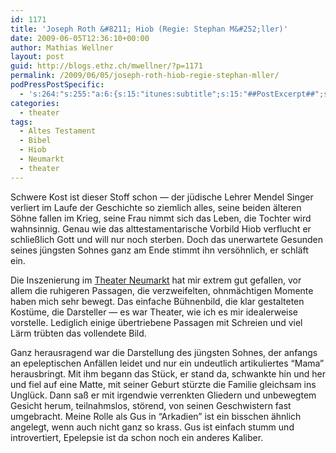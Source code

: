 ```yaml
---
id: 1171
title: 'Joseph Roth &#8211; Hiob (Regie: Stephan M&#252;ller)'
date: 2009-06-05T12:36:10+00:00
author: Mathias Wellner
layout: post
guid: http://blogs.ethz.ch/mwellner/?p=1171
permalink: /2009/06/05/joseph-roth-hiob-regie-stephan-mller/
podPressPostSpecific:
  - 's:264:"s:255:"a:6:{s:15:"itunes:subtitle";s:15:"##PostExcerpt##";s:14:"itunes:summary";s:15:"##PostExcerpt##";s:15:"itunes:keywords";s:17:"##WordPressCats##";s:13:"itunes:author";s:10:"##Global##";s:15:"itunes:explicit";s:7:"Default";s:12:"itunes:block";s:7:"Default";}";";'
categories:
  - theater
tags:
  - Altes Testament
  - Bibel
  - Hiob
  - Neumarkt
  - theater
---
```

Schwere Kost ist dieser Stoff schon &mdash; der j&uuml;dische Lehrer Mendel Singer verliert im Laufe der Geschichte so ziemlich alles, seine beiden &auml;lteren S&ouml;hne fallen im Krieg, seine Frau nimmt sich das Leben, die Tochter wird wahnsinnig. Genau wie das alttestamentarische Vorbild Hiob verflucht er schlie&szlig;lich Gott und will nur noch sterben. Doch das unerwartete Gesunden seines j&uuml;ngsten Sohnes ganz am Ende stimmt ihn vers&ouml;hnlich, er schl&auml;ft ein.

Die Inszenierung im [Theater Neumarkt](http://www.theaterneumarkt.ch) hat mir extrem gut gefallen, vor allem die ruhigeren Passagen, die verzweifelten, ohnm&auml;chtigen Momente haben mich sehr bewegt. Das einfache B&uuml;hnenbild, die klar gestalteten Kost&uuml;me, die Darsteller &mdash; es war Theater, wie ich es mir idealerweise vorstelle. Lediglich einige &uuml;bertriebene Passagen mit Schreien und viel L&auml;rm tr&uuml;bten das vollendete Bild.

Ganz herausragend war die Darstellung des j&uuml;ngsten Sohnes, der anfangs an epeleptischen Anf&auml;llen leidet und nur ein undeutlich artikuliertes &#8220;Mama&#8221; herausbringt. Mit ihm begann das St&uuml;ck, er stand da, schwankte hin und her und fiel auf eine Matte, mit seiner Geburt st&uuml;rzte die Familie gleichsam ins Ungl&uuml;ck. Dann sa&szlig; er mit irgendwie verrenkten Gliedern und unbewegtem Gesicht herum, teilnahmslos, st&ouml;rend, von seinen Geschwistern fast umgebracht. Meine Rolle als Gus in &#8220;Arkadien&#8221; ist ein bisschen &auml;hnlich angelegt, wenn auch nicht ganz so krass. Gus ist einfach stumm und introvertiert, Epelepsie ist da schon noch ein anderes Kaliber.